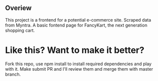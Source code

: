## Overiew

This project is a frontend for a potential e-commerce site. Scraped data from Myntra. A basic fontend page for FancyKart, the next generation shopping cart.

# Like this? Want to make it better?

Fork this repo, use npm install to install required dependencies and play with it. Make submit PR and I'll review them and merge them with master branch.
